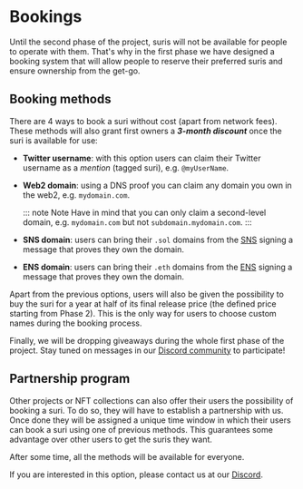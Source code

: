 # Bookings

Until the second phase of the project, suris will not be available for people to operate with them. That's why
in the first phase we have designed a booking system that will allow people to reserve their preferred suris and ensure ownership from the get-go.

## Booking methods

There are 4 ways to book a suri without cost (apart from network fees). These methods will also grant first owners a ***3-month
discount*** once the suri is available for use:

- **Twitter username**: with this option users can claim their Twitter username as a _mention_ (tagged suri),
  e.g. `@myUserName`.

- **Web2 domain**: using a DNS proof you can claim any domain you own in the web2, e.g. `mydomain.com`.

  ::: note Note
  Have in mind that you can only claim a second-level domain, e.g. `mydomain.com` but not `subdomain.mydomain.com`.
  :::

- **SNS domain**: users can bring their `.sol` domains from the [SNS](https://naming.bonfida.org/) signing a message
  that proves they own the domain.

- **ENS domain**: users can bring their `.eth` domains from the [ENS](https://ens.domains/) signing a message that
  proves they own the domain.

Apart from the previous options, users will also be given the possibility to buy the suri for a year at half of its final
release price (the defined price starting from Phase 2). This is the only way for users to choose custom names during the booking process.

Finally, we will be dropping giveaways during the whole first phase of the project. Stay tuned
on messages in our [Discord community](https://discord.gg/CtzA2kPdA7) to participate!

## Partnership program

Other projects or NFT collections can also offer their users the possibility of booking a suri. To do so, they will have
to establish a partnership with us. Once done they will be assigned a unique time window in which their users can book a suri using
one of previous methods. This guarantees some advantage over other users to get the suris they want.

After some time, all the methods will be available for everyone.

If you are interested in this option, please contact us at our [Discord](https://discord.gg/CtzA2kPdA7).